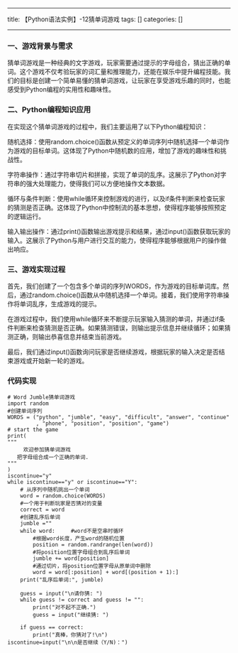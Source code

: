 
--- 
title:  【Python语法实例】-12猜单词游戏 
tags: []
categories: [] 

---
### 一、游戏背景与需求

猜单词游戏是一种经典的文字游戏，玩家需要通过提示的字母组合，猜出正确的单词。这个游戏不仅考验玩家的词汇量和推理能力，还能在娱乐中提升编程技能。我们的目标是创建一个简单易懂的猜单词游戏，让玩家在享受游戏乐趣的同时，也能感受到Python编程的实用性和趣味性。

### 二、Python编程知识应用

在实现这个猜单词游戏的过程中，我们主要运用了以下Python编程知识：

随机选择：使用random.choice()函数从预定义的单词序列中随机选择一个单词作为游戏的目标单词。这体现了Python中随机数的应用，增加了游戏的趣味性和挑战性。

字符串操作：通过字符串切片和拼接，实现了单词的乱序。这展示了Python对字符串的强大处理能力，使得我们可以方便地操作文本数据。

循环与条件判断：使用while循环来控制游戏的进行，以及if条件判断来检查玩家的猜测是否正确。这体现了Python中控制流的基本思想，使得程序能够按照预定的逻辑运行。

输入输出操作：通过print()函数输出游戏提示和结果，通过input()函数获取玩家的输入。这展示了Python与用户进行交互的能力，使得程序能够根据用户的操作做出响应。

### 三、游戏实现过程

首先，我们创建了一个包含多个单词的序列WORDS，作为游戏的目标单词库。然后，通过random.choice()函数从中随机选择一个单词。接着，我们使用字符串操作将单词乱序，生成游戏的提示。

在游戏过程中，我们使用while循环来不断提示玩家输入猜测的单词，并通过if条件判断来检查猜测是否正确。如果猜测错误，则输出提示信息并继续循环；如果猜测正确，则输出恭喜信息并结束当前游戏。

最后，我们通过input()函数询问玩家是否继续游戏，根据玩家的输入决定是否结束游戏或开始新一轮的游戏。

### 代码实现

```
# Word Jumble猜单词游戏
import random
#创建单词序列 
WORDS = ("python", "jumble", "easy", "difficult", "answer", "continue"
         , "phone", "position", "position", "game")
# start the game
print(
"""
     欢迎参加猜单词游戏 
   把字母组合成一个正确的单词.
"""
)
iscontinue="y"
while iscontinue=="y" or iscontinue=="Y":    
    # 从序列中随机挑出一个单词
    word = random.choice(WORDS)
    #一个用于判断玩家是否猜对的变量
    correct = word
    #创建乱序后单词
    jumble =""
    while word: 	#word不是空串时循环
        #根据word长度，产生word的随机位置
        position = random.randrange(len(word))
        #将position位置字母组合到乱序后单词
        jumble += word[position]
        #通过切片，将position位置字母从原单词中删除
        word = word[:position] + word[(position + 1):]
    print("乱序后单词:", jumble)

    guess = input("\n请你猜: ")
    while guess != correct and guess != "":
        print("对不起不正确.")
        guess = input("继续猜: ")
   
    if guess == correct:
        print("真棒，你猜对了!\n")
iscontinue=input("\n\n是否继续（Y/N)：")


```
